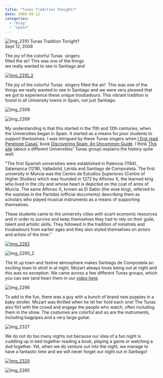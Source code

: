 ```yaml
---
title: "Tunas Tradition Tonight?"
date: 2008-09-12
categories: 
  - "blog"
  - "spain"
---
```


![Img_2310](https://pub-ac94b3f306b24c0dba4238943c97f2e1.r2.dev/photos/uncategorized/2008/09/12/img_2310.jpg) Tunas Tradition Tonight?  
Sept 12, 2008

The joy of the colorful Tunas  singers  
filled the air! This was one of the things  
we really wanted to see in Santiago and

<!--more-->

[![Img_2310_2](http://soultravelers3new.local/images/2008/09/12/img_2310_2.jpg "Img_2310_2")](https://pub-ac94b3f306b24c0dba4238943c97f2e1.r2.dev/photos/uncategorized/2008/09/12/img_2310_2.jpg)

The joy of the colorful Tunas  singers filled the air!  This was one of the things we really wanted to see in Santiago and we were very pleased that we got to experience these unique troubadours. This vibrant tradition is found in all University towns in Spain, not just Santiago.

![Img_2309](https://pub-ac94b3f306b24c0dba4238943c97f2e1.r2.dev/photos/uncategorized/2008/09/12/img_2309.jpg)

[](https://pub-ac94b3f306b24c0dba4238943c97f2e1.r2.dev/photos/uncategorized/2008/09/12/img_2263.jpg)

![Img_2269](https://pub-ac94b3f306b24c0dba4238943c97f2e1.r2.dev/photos/uncategorized/2008/09/12/img_2269.jpg)

My understanding is that this started in the 11th and 12th centuries, when the Universities began in Spain. It started as a means for poor students to support themselves. I was intrigued by these Tunas singers when [I first read Penelope Casas'](http://soultravelers3new.local/book_reviews/index.html) book [Discovering Spain: An Uncommon Guide](http://www.amazon.com/dp/0679765697?tag=soultravelers-20&camp=14573&creative=327641&linkCode=as1&creativeASIN=0679765697&adid=1FW9BYW3NG1V28X92S7J&). I think [This site](http://www.murcia.com/tunamedicina/i-historia.asp) (about a different Universities' Tunas group) explains the history quite well:

"The first Spanish universities were established in Palencia (1184), Salamanca (1218), Valladolid, Lérida and Santiago de Compostela. The first university in Murcia was the Centro de Estudios Superiores (Centre of Higher Studies) which was founded in 1272 by Alfonso X, the learned king who lived in the city and whose heart is depicted on the coat of arms of Murcia. The same Alfonso X, known as El Sabio (the wise king), referred to the sopistas in the Partidas (official documents) describing them as scholars who played musical instruments as a means of supporting themselves.  
  
These students came to the university cities with scant economic resources and in order to survive and keep themselves they had to rely on their guile, talent and artistic skills. They followed in the tradition of minstrels and troubadours from earlier ages and they also styled themselves on actors and artists of the time."

[![Img_2282](http://soultravelers3new.local/images/2008/09/12/img_2282.jpg "Img_2282")](https://pub-ac94b3f306b24c0dba4238943c97f2e1.r2.dev/photos/uncategorized/2008/09/12/img_2282.jpg)

![Img_2290_2](https://pub-ac94b3f306b24c0dba4238943c97f2e1.r2.dev/photos/uncategorized/2008/09/12/img_2290_2.jpg)

  

The lit up town and festive atmosphere makes Santiago de Compostela an exciting town to stroll in at night. Mozart always loves being out at night and this was no exception. We came across a few different Tunas groups, which you can see (and hear) them in our [video here](http://soultravelers3new.local/2008/08/santiago-de-com.html#more).

![Img_2296](https://pub-ac94b3f306b24c0dba4238943c97f2e1.r2.dev/photos/uncategorized/2008/09/12/img_2296.jpg)

  
  
To add to the fun, there was a guy with a bunch of brand new puppies in a baby stroller. Mozart was thrilled when he let her hold each one! The Tunas also flirt with the crowd and engage the people who watch, often including them in the show. The costumes are colorful and so are the instruments, including bagpipes and a very large guitar.

![Img_2327](https://pub-ac94b3f306b24c0dba4238943c97f2e1.r2.dev/photos/uncategorized/2008/09/12/img_2327.jpg)

  
  
We do not do too many nights out because our idea of a fun night is cuddling up in bed together reading a book, playing a game or watching a dvd together. Yet, when we do venture out into the night, we manage to have a fantastic time and we will never forget our night out in Santiago!

[![Img_2320](http://soultravelers3new.local/images/2008/09/12/img_2320.jpg "Img_2320")](https://pub-ac94b3f306b24c0dba4238943c97f2e1.r2.dev/photos/uncategorized/2008/09/12/img_2320.jpg)

![Img_2285](https://pub-ac94b3f306b24c0dba4238943c97f2e1.r2.dev/photos/uncategorized/2008/09/12/img_2285.jpg)
